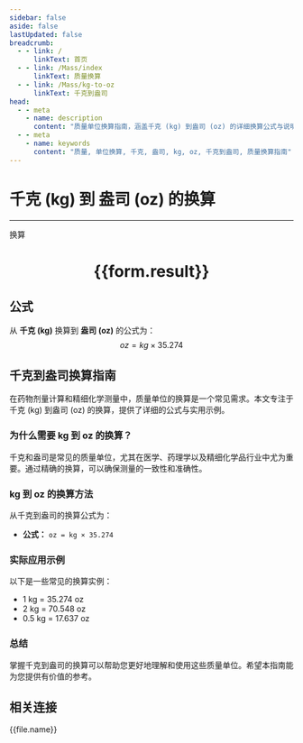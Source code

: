 ```yaml
---
sidebar: false
aside: false
lastUpdated: false
breadcrumb:
  - - link: /
      linkText: 首页
  - - link: /Mass/index
      linkText: 质量换算
  - - link: /Mass/kg-to-oz
      linkText: 千克到盎司
head:
  - - meta
    - name: description
      content: "质量单位换算指南，涵盖千克 (kg) 到盎司 (oz) 的详细换算公式与说明。"
  - - meta
    - name: keywords
      content: "质量, 单位换算, 千克, 盎司, kg, oz, 千克到盎司, 质量换算指南"
---
```

# 千克 (kg) 到 盎司 (oz) 的换算
---
<script setup>
import { onMounted, reactive, inject, ref } from 'vue'
import { NButton, NForm, NFormItem, NInput, NInputNumber, NSelect, NCard, useMessage,NGrid ,NGi } from 'naive-ui'
import { defineClientComponent } from 'vitepress'
import { Mass } from '../../files';

const convert = inject('convert')

const form = reactive({
  number: null,
  result: '',
})

const convertHandler = () => {
  if (form.number !== null && !isNaN(form.number)) {
    const convertedValue = parseFloat(form.number) * 35.274
    form.result = `${form.number}kg = ${convertedValue.toFixed(3)}oz`
  } else {
    form.result = '请输入有效的数值。'
  }
}
</script>

<n-form size="large" :model="form">
  <n-form-item label="千克 (kg)">
    <n-input-number v-model:value="form.number" placeholder="输入千克" style="width: 100%" />
  </n-form-item>
  <n-form-item>
    <n-button type="info" @click="convertHandler" block>换算</n-button>
  </n-form-item>
</n-form>

<n-card  embedded :bordered="false" hoverable>
  <div  style="text-align:center">
    <h1>{{form.result}}</h1>
  </div>
</n-card>

## 公式

从 **千克 (kg)** 换算到 **盎司 (oz)** 的公式为：
$$ oz = kg \times 35.274 $$

## 千克到盎司换算指南

在药物剂量计算和精细化学测量中，质量单位的换算是一个常见需求。本文专注于千克 (kg) 到盎司 (oz) 的换算，提供了详细的公式与实用示例。

### 为什么需要 kg 到 oz 的换算？

千克和盎司是常见的质量单位，尤其在医学、药理学以及精细化学品行业中尤为重要。通过精确的换算，可以确保测量的一致性和准确性。

### kg 到 oz 的换算方法

从千克到盎司的换算公式为：

- **公式：** `oz = kg × 35.274`

### 实际应用示例

以下是一些常见的换算实例：

- 1 kg = 35.274 oz
- 2 kg = 70.548 oz
- 0.5 kg = 17.637 oz

### 总结

掌握千克到盎司的换算可以帮助您更好地理解和使用这些质量单位。希望本指南能为您提供有价值的参考。

## 相关连接
<n-grid x-gap="12" :cols="2">
  <n-gi v-for="(file, index) in Mass" :key="index">
    <n-button
      text
      tag="a"
      :href="file.path"
      type="info"
    >
      {{file.name}}
    </n-button>
  </n-gi>
</n-grid>